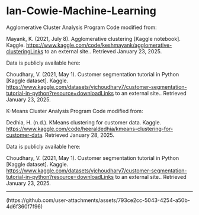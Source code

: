 # Ian-Cowie-Machine-Learning
Agglomerative Cluster Analysis Program
Code modified from:

Mayank, K. (2021, July 8). Agglomerative clustering [Kaggle notebook]. Kaggle. https://www.kaggle.com/code/keshmayank/agglomerative-clusteringLinks to an external site.. Retrieved January 23, 2025.

Data is publicly available here:

Choudhary, V. (2021, May 1). Customer segmentation tutorial in Python [Kaggle dataset]. Kaggle. https://www.kaggle.com/datasets/vjchoudhary7/customer-segmentation-tutorial-in-python?resource=downloadLinks to an external site.. Retrieved January 23, 2025.

K-Means Cluster Analysis Program
Code modified from:

Dedhia, H. (n.d.). KMeans clustering for customer data. Kaggle. https://www.kaggle.com/code/heeraldedhia/kmeans-clustering-for-customer-data. Retrieved January 28, 2025.

Data is publicly available here:

Choudhary, V. (2021, May 1). Customer segmentation tutorial in Python [Kaggle dataset]. Kaggle. https://www.kaggle.com/datasets/vjchoudhary7/customer-segmentation-tutorial-in-python?resource=downloadLinks to an external site.. Retrieved January 23, 2025.
<hr>
(https://github.com/user-attachments/assets/793ce2cc-5043-4254-a50b-4d6f360f7f96)
